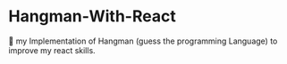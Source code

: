 # Hangman-With-React
🏹 my Implementation of Hangman (guess the programming Language) to improve my react skills.
